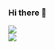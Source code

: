 ### Hi there 👋

<a href="https://akhzarjaved.github.io/">
  <img align="center" src="https://github-readme-stats.vercel.app/api?username=akhzarjaved&count_private=true&show_icons=true&theme=dracula" />
</a>
<br>
<a href="https://akhzarjaved.github.io/">
  <img align="center" src="https://github-readme-stats.vercel.app/api/top-langs/?username=akhzarjaved&count_private=true&layout=compact&langs_count=8" />
</a>

<!--
**akhzarjaved/akhzarjaved** is a ✨ _special_ ✨ repository because its `README.md` (this file) appears on your GitHub profile.

Here are some ideas to get you started:

- 🔭 I’m currently working on ...
- 🌱 I’m currently learning ...
- 👯 I’m looking to collaborate on ...
- 🤔 I’m looking for help with ...
- 💬 Ask me about ...
- 📫 How to reach me: ...
- 😄 Pronouns: ...
- ⚡ Fun fact: ...
-->

